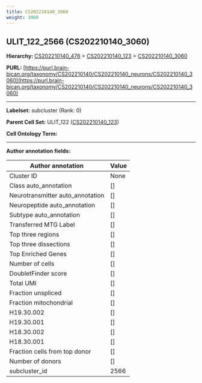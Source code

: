 ```yaml
---
title: CS202210140_3060
weight: 3060
---
```

## ULIT_122_2566 (CS202210140_3060)
<b>Hierarchy: </b>
[CS202210140_476](../CS202210140_476) >
[CS202210140_123](../CS202210140_123) >
[CS202210140_3060](../CS202210140_3060)

**PURL:** [https://purl.brain-bican.org/taxonomy/CS202210140/CS202210140_neurons/CS202210140_3060](https://purl.brain-bican.org/taxonomy/CS202210140/CS202210140_neurons/CS202210140_3060)

---


**Labelset:** subcluster (Rank: 0)

**Parent Cell Set:** ULIT_122 ([CS202210140_123](../CS202210140_123))



**Cell Ontology Term:** 

[MARKER GENES.]: #


---

[TRANSFERRED ANNOTATIONS.]: #


[AUTHOR ANNOTATION FIELDS.]: #


**Author annotation fields:**

| Author annotation | Value |
|-------------------|-------|
|Cluster ID|None|
|Class auto_annotation|[]|
|Neurotransmitter auto_annotation|[]|
|Neuropeptide auto_annotation|[]|
|Subtype auto_annotation|[]|
|Transferred MTG Label|[]|
|Top three regions|[]|
|Top three dissections|[]|
|Top Enriched Genes|[]|
|Number of cells|[]|
|DoubletFinder score|[]|
|Total UMI|[]|
|Fraction unspliced|[]|
|Fraction mitochondrial|[]|
|H19.30.002|[]|
|H19.30.001|[]|
|H18.30.002|[]|
|H18.30.001|[]|
|Fraction cells from top donor|[]|
|Number of donors|[]|
|subcluster_id|2566|
